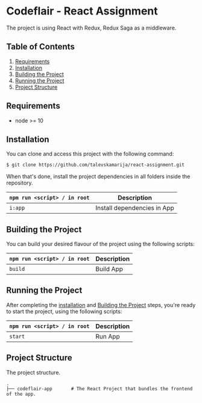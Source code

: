 # Codeflair - React Assignment
The project is using React with Redux, Redux Saga as a middleware.

## Table of Contents
1. [Requirements](#requirements)
1. [Installation](#installation)
1. [Building the Project](#building-the-project)
1. [Running the Project](#running-the-project)
1. [Project Structure](#project-structure)


## Requirements
* node >= 10


## Installation

You can clone and access this project with the following command:

```bash
$ git clone https://github.com/talevskamarija/react-assignment.git

```

When that's done, install the project dependencies in all folders inside the repository.

|`npm run <script> / in root`  |Description                |
|---------------------------|---------------------------|
|`i:app`                    |Install dependencies in App|


## Building the Project

You can build your desired flavour of the project using the following scripts:

|`npm run <script> / in root`  |Description|
|------------------------------|-----------|
|`build`                       |Build App|


## Running the Project

After completing the [installation](#installation) and [Building the Project](#building-the-project) steps, you're ready to start the project, using the following scripts:

|`npm run <script> / in root`  |Description|
|------------------------------|-----------|
|`start`                       |Run App    |


## Project Structure

The project structure.

```
.
├── codeflair-app       # The React Project that bundles the frontend of the app.
```
